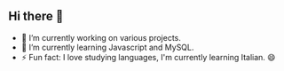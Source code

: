 ## Hi there 👋

- 🔭 I’m currently working on various projects.
- 🌱 I’m currently learning Javascript and MySQL.
- ⚡ Fun fact: I love studying languages, I'm currently learning Italian. 😄


<!--
**amandaenyo/amandaenyo** is a ✨ _special_ ✨ repository because its `README.md` (this file) appears on your GitHub profile.

Here are some ideas to get you started:

- 🔭 I’m currently working on ...
- 🌱 I’m currently learning ...
- 👯 I’m looking to collaborate on ...
- 🤔 I’m looking for help with ...
- 💬 Ask me about ...
- 📫 How to reach me: ...
- 😄 Pronouns: ...
- ⚡ Fun fact: ...
-->
